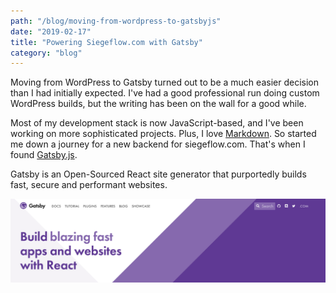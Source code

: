 ```yaml
---
path: "/blog/moving-from-wordpress-to-gatsbyjs"
date: "2019-02-17"
title: "Powering Siegeflow.com with Gatsby"
category: "blog"
---
```


Moving from WordPress to Gatsby turned out to be a much easier decision than I had initially expected. I've had a good professional run doing custom WordPress builds, but the writing has been on the wall for a good while. 

Most of my development stack is now JavaScript-based, and I've been working on more sophisticated projects. Plus, I love [Markdown](https://en.wikipedia.org/wiki/Markdown). So started me down a journey for a new backend for siegeflow.com. That's when I found [Gatsby.js](https://www.gatsbyjs.org/).

Gatsby is an Open-Sourced React site generator that purportedly builds fast, secure and performant websites.

![Gatsby's Home Page - Build Blazing Fast Websites](./gatsby-hero.png)
